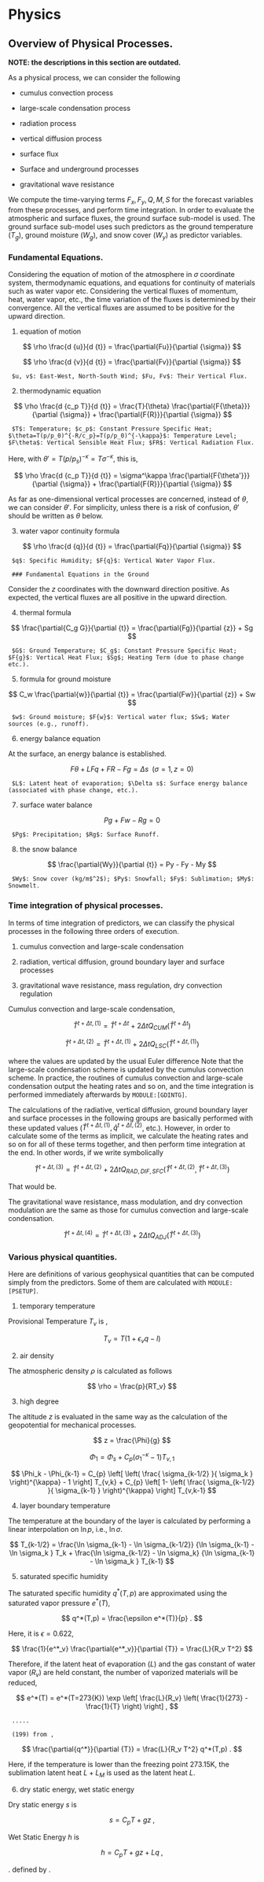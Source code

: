 # Physics

## Overview of Physical Processes.

**NOTE: the descriptions in this section are outdated.**

As a physical process, we can consider the following

 - cumulus convection process

 - large-scale condensation process

 - radiation process

 - vertical diffusion process

 - surface flux

 - Surface and underground processes

 - gravitational wave resistance

We compute the time-varying terms $F_x, F_y, Q, M, S$ for the forecast variables from these processes, and perform time integration. In order to evaluate the atmospheric and surface fluxes, the ground surface sub-model is used. The ground surface sub-model uses such predictors as the ground temperature ($T_g$), ground moisture ($W_g$), and snow cover ($W_y$) as predictor variables.

### Fundamental Equations.

Considering the equation of motion of the atmosphere in $\sigma$ coordinate system, thermodynamic equations, and equations for continuity of materials such as water vapor etc. Considering the vertical fluxes of momentum, heat, water vapor, etc., the time variation of the fluxes is determined by their convergence. All the vertical fluxes are assumed to be positive for the upward direction.

1. equation of motion

$$
  \rho \frac{d {u}}{d {t}} = \frac{\partial{Fu}}{\partial {\sigma}}
$$


$$
  \rho \frac{d {v}}{d {t}} = \frac{\partial{Fv}}{\partial {\sigma}}
$$


     $u, v$: East-West, North-South Wind; $Fu, Fv$: Their Vertical Flux.

2. thermodynamic equation

$$
  \rho \frac{d {c_p T}}{d {t}} = \frac{T}{\theta} \frac{\partial{F{\theta}}}{\partial {\sigma}}
                     + \frac{\partial{F{R}}}{\partial {\sigma}}
$$


     $T$: Temperature; $c_p$: Constant Pressure Specific Heat; $\theta=T(p/p_0)^{-R/c_p}=T(p/p_0)^{-\kappa}$: Temperature Level; $F\theta$: Vertical Sensible Heat Flux; $FR$: Vertical Radiation Flux.

 Here, with $\theta'=T(p/p_s)^{-\kappa}=T\sigma^{-\kappa}$, this is,

$$
  \rho \frac{d {c_p T}}{d {t}} = \sigma^\kappa \frac{\partial{F{\theta'}}}{\partial {\sigma}}
                     + \frac{\partial{F{R}}}{\partial {\sigma}}
$$


 As far as one-dimensional vertical processes are concerned, instead of $\theta$, we can consider $\theta'$. For simplicity, unless there is a risk of confusion, $\theta'$ should be written as $\theta$ below.

3. water vapor continuity formula

$$
  \rho \frac{d {q}}{d {t}} = \frac{\partial{Fq}}{\partial {\sigma}}
$$


     $q$: Specific Humidity; $F{q}$: Vertical Water Vapor Flux.

     ### Fundamental Equations in the Ground

 Consider the $z$ coordinates with the downward direction positive. As expected, the vertical fluxes are all positive in the upward direction.

4. thermal formula

$$
  \frac{\partial{C_g G}}{\partial {t}} = \frac{\partial{Fg}}{\partial {z}} + Sg
$$


     $G$: Ground Temperature; $C_g$: Constant Pressure Specific Heat; $F{g}$: Vertical Heat Flux; $Sg$; Heating Term (due to phase change etc.).

5. formula for ground moisture

$$
  C_w \frac{\partial{w}}{\partial {t}} = \frac{\partial{Fw}}{\partial {z}} + Sw
$$


     $w$: Ground moisture; $F{w}$: Vertical water flux; $Sw$; Water sources (e.g., runoff).

6. energy balance equation

 At the surface, an energy balance is established.

$$
    F{\theta} + L F{q} + F{R} - F{g} = \Delta s \; \; (\sigma=1, z=0)
$$


     $L$: Latent heat of evaporation; $\Delta s$: Surface energy balance (associated with phase change, etc.).

7. surface water balance

$$
  Pg + Fw - Rg = 0
$$


     $Pg$: Precipitation; $Rg$: Surface Runoff.

8. the snow balance

$$
  \frac{\partial{Wy}}{\partial {t}} = Py - Fy - My
$$


     $Wy$: Snow cover (kg/m$^2$); $Py$: Snowfall; $Fy$: Sublimation; $My$: Snowmelt.

### Time integration of physical processes.

In terms of time integration of predictors, we can classify the physical processes in the following three orders of execution.

1. cumulus convection and large-scale condensation

2. radiation, vertical diffusion, ground boundary layer and surface processes

3. gravitational wave resistance, mass regulation, dry convection regulation

Cumulus convection and large-scale condensation,

$$
  \hat{T}^{t+\Delta t,(1)} = \hat{T}^{t+\Delta t}
                         +  2 \Delta t Q_{CUM}(\hat{T}^{t+\Delta t})
$$


$$
  \hat{T}^{t+\Delta t,(2)} = \hat{T}^{t+\Delta t,(1)}
                         +  2 \Delta t Q_{LSC}(\hat{T}^{t+\Delta t,(1)})
$$


where the values are updated by the usual Euler difference Note that the large-scale condensation scheme is updated by the cumulus convection scheme. In practice, the routines of cumulus convection and large-scale condensation output the heating rates and so on, and the time integration is performed immediately afterwards by `MODULE:[GDINTG]`.

The calculations of the radiative, vertical diffusion, ground boundary layer and surface processes in the following groups are basically performed with these updated values ($\hat{T}^{t+\Delta t,(1)}, \hat{q}^{t+\Delta t,(2)}$, etc.). However, in order to calculate some of the terms as implicit, we calculate the heating rates and so on for all of these terms together, and then perform time integration at the end. In other words, if we write symbolically

$$
  \hat{T}^{t+\Delta t,(3)} = \hat{T}^{t+\Delta t,(2)}
              + 2 \Delta t Q_{RAD,DIF,SFC}
               (\hat{T}^{t+\Delta t,(2)},\hat{T}^{t+\Delta t,(3)})
$$


That would be.

The gravitational wave resistance, mass modulation, and dry convection modulation are the same as those for cumulus convection and large-scale condensation.

$$
  \hat{T}^{t+\Delta t,(4)} = \hat{T}^{t+\Delta t,(3)}
              +  2 \Delta t Q_{ADJ}(\hat{T}^{t+\Delta t,(3)})
$$


### Various physical quantities.

Here are definitions of various geophysical quantities that can be computed simply from the predictors. Some of them are calculated with `MODULE:[PSETUP]`.

1. temporary temperature

 Provisional Temperature $T_v$ is ,

$$
  T_v = T ( 1 + \epsilon_v q - l )
$$


2. air density

 The atmospheric density $\rho$ is calculated as follows

$$
  \rho = \frac{p}{RT_v}
$$


3. high degree

 The altitude $z$ is evaluated in the same way as the calculation of the geopotential for mechanical processes.

$$
  z = \frac{\Phi}{g}
$$


$$
 \Phi_{1}  =  \Phi_{s} + C_{p} ( \sigma_{1}^{-\kappa} - 1  ) T_{v,1}
$$


$$
 \Phi_k - \Phi_{k-1}
   =  C_{p}
   \left[ \left( \frac{ \sigma_{k-1/2} }{ \sigma_k } \right)^{\kappa}
          - 1 \right] T_{v,k}
       + C_{p}
   \left[ 1-
         \left( \frac{ \sigma_{k-1/2} }{ \sigma_{k-1} } \right)^{\kappa}
              \right] T_{v,k-1}
$$


4. layer boundary temperature

 The temperature at the boundary of the layer is calculated by performing a linear interpolation on $\ln p$, i.e., $\ln \sigma$.

$$
  T_{k-1/2} = \frac{\ln \sigma_{k-1} - \ln \sigma_{k-1/2}}
                   {\ln \sigma_{k-1} - \ln \sigma_k      } T_k
            + \frac{\ln \sigma_{k-1/2} - \ln \sigma_k}
                   {\ln \sigma_{k-1} - \ln \sigma_k      } T_{k-1}
$$


5. saturated specific humidity

 The saturated specific humidity $q^*(T,p)$ are approximated using the saturated vapor pressure $e^*(T)$,

$$
q^*(T,p) = \frac{\epsilon e^*(T)}{p} .
$$


 Here, it is $\epsilon=0.622$,

$$
\frac{1}{e^*_v} \frac{\partial{e^*_v}}{\partial {T}} = \frac{L}{R_v T^2}
$$


 Therefore, if the latent heat of evaporation ($L$) and the gas constant of water vapor ($R_v$) are held constant, the number of vaporized materials will be reduced,

$$
  e^*(T) = e^*(T=273{K})
                      \exp \left[ \frac{L}{R_v}
                            \left( \frac{1}{273} - \frac{1}{T} \right)
                       \right] ,
$$


     .....

     (199) from ,

$$
\frac{\partial{q^*}}{\partial {T}} = \frac{L}{R_v T^2} q^*(T,p) .
$$


 Here, if the temperature is lower than the freezing point 273.15K, the sublimation latent heat $L+L_M$ is used as the latent heat $L$.

6. dry static energy, wet static energy

 Dry static energy $s$ is

$$
  s = C_p T + g z \; ,
$$


 Wet Static Energy $h$ is

$$
  h = C_p T + g z + L q \; ,
$$


 . defined by .
